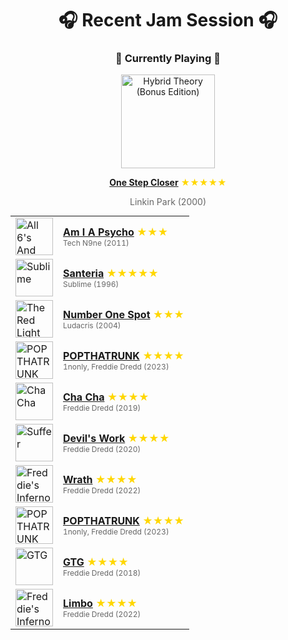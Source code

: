 <div align='center'>

# 🎧 Recent Jam Session 🎧

<h3>🎵 Currently Playing 🎵</h3>

<a href="https://open.spotify.com/track/3K4HG9evC7dg3N0R9cYqk4"><img src="https://i.scdn.co/image/ab67616d0000b273e2f039481babe23658fc719a" width="150" height="150" alt="Hybrid Theory (Bonus Edition)" /></a>

<b><a href="https://open.spotify.com/track/3K4HG9evC7dg3N0R9cYqk4">One Step Closer</a></b><span style="color: gold;"> ★★★★★</span>

<span style="color: #666;">Linkin Park (2000)</span>

<table style='margin: 0 auto; max-width: 550px;'>
<tr>
<td width="60"><a href="https://open.spotify.com/track/1JTZqN0snbMSNtp59zveTs"><img src="https://i.scdn.co/image/ab67616d0000b2736a0b17b302637c4094433f09" width="60" height="60" alt="All 6's And 7's" /></a></td>
<td><b><a href="https://open.spotify.com/track/1JTZqN0snbMSNtp59zveTs">Am I A Psycho</a></b> <span style="color: gold;"> ★★★</span><br><span style="font-size: 12px; color: #666;">Tech N9ne (2011)</span></td>
</tr>
<tr>
<td width="60"><a href="https://open.spotify.com/track/2hnMS47jN0etwvFPzYk11f"><img src="https://i.scdn.co/image/ab67616d0000b2738fc4b0dcfb9509553f195c85" width="60" height="60" alt="Sublime" /></a></td>
<td><b><a href="https://open.spotify.com/track/2hnMS47jN0etwvFPzYk11f">Santeria</a></b> <span style="color: gold;"> ★★★★★</span><br><span style="font-size: 12px; color: #666;">Sublime (1996)</span></td>
</tr>
<tr>
<td width="60"><a href="https://open.spotify.com/track/5SV9SnHkuHMh446QsgQtry"><img src="https://i.scdn.co/image/ab67616d0000b273efbf69c0f1aac9d7e7cb489e" width="60" height="60" alt="The Red Light District" /></a></td>
<td><b><a href="https://open.spotify.com/track/5SV9SnHkuHMh446QsgQtry">Number One Spot</a></b> <span style="color: gold;"> ★★★</span><br><span style="font-size: 12px; color: #666;">Ludacris (2004)</span></td>
</tr>
<tr>
<td width="60"><a href="https://open.spotify.com/track/4BLbZo3DCqQXMzogWV1GNP"><img src="https://i.scdn.co/image/ab67616d0000b273629fb93e6332cdb8774c9676" width="60" height="60" alt="POPTHATRUNK" /></a></td>
<td><b><a href="https://open.spotify.com/track/4BLbZo3DCqQXMzogWV1GNP">POPTHATRUNK</a></b> <span style="color: gold;"> ★★★★</span><br><span style="font-size: 12px; color: #666;">1nonly, Freddie Dredd (2023)</span></td>
</tr>
<tr>
<td width="60"><a href="https://open.spotify.com/track/1vvBUZseJ7fwYPX1NedOLd"><img src="https://i.scdn.co/image/ab67616d0000b27342ffc7773e7f4ea48e5606a8" width="60" height="60" alt="Cha Cha" /></a></td>
<td><b><a href="https://open.spotify.com/track/1vvBUZseJ7fwYPX1NedOLd">Cha Cha</a></b> <span style="color: gold;"> ★★★★</span><br><span style="font-size: 12px; color: #666;">Freddie Dredd (2019)</span></td>
</tr>
<tr>
<td width="60"><a href="https://open.spotify.com/track/3omcH1HGghFtzaFGgazoy8"><img src="https://i.scdn.co/image/ab67616d0000b273ab400f73482c4eff6121adfb" width="60" height="60" alt="Suffer" /></a></td>
<td><b><a href="https://open.spotify.com/track/3omcH1HGghFtzaFGgazoy8">Devil's Work</a></b> <span style="color: gold;"> ★★★★</span><br><span style="font-size: 12px; color: #666;">Freddie Dredd (2020)</span></td>
</tr>
<tr>
<td width="60"><a href="https://open.spotify.com/track/5WbKBMz6y0FbUdZl18XlJO"><img src="https://i.scdn.co/image/ab67616d0000b27369b381d574b329409bd806e6" width="60" height="60" alt="Freddie's Inferno" /></a></td>
<td><b><a href="https://open.spotify.com/track/5WbKBMz6y0FbUdZl18XlJO">Wrath</a></b> <span style="color: gold;"> ★★★★</span><br><span style="font-size: 12px; color: #666;">Freddie Dredd (2022)</span></td>
</tr>
<tr>
<td width="60"><a href="https://open.spotify.com/track/4BLbZo3DCqQXMzogWV1GNP"><img src="https://i.scdn.co/image/ab67616d0000b273629fb93e6332cdb8774c9676" width="60" height="60" alt="POPTHATRUNK" /></a></td>
<td><b><a href="https://open.spotify.com/track/4BLbZo3DCqQXMzogWV1GNP">POPTHATRUNK</a></b> <span style="color: gold;"> ★★★★</span><br><span style="font-size: 12px; color: #666;">1nonly, Freddie Dredd (2023)</span></td>
</tr>
<tr>
<td width="60"><a href="https://open.spotify.com/track/46M2hXnaQpueG7vSvgVtVH"><img src="https://i.scdn.co/image/ab67616d0000b273f67a8d19b2c7130f0437887b" width="60" height="60" alt="GTG" /></a></td>
<td><b><a href="https://open.spotify.com/track/46M2hXnaQpueG7vSvgVtVH">GTG</a></b> <span style="color: gold;"> ★★★★</span><br><span style="font-size: 12px; color: #666;">Freddie Dredd (2018)</span></td>
</tr>
<tr>
<td width="60"><a href="https://open.spotify.com/track/37F7E7BKEw2E4O2L7u0IEp"><img src="https://i.scdn.co/image/ab67616d0000b27369b381d574b329409bd806e6" width="60" height="60" alt="Freddie's Inferno" /></a></td>
<td><b><a href="https://open.spotify.com/track/37F7E7BKEw2E4O2L7u0IEp">Limbo</a></b> <span style="color: gold;"> ★★★★</span><br><span style="font-size: 12px; color: #666;">Freddie Dredd (2022)</span></td>
</tr>
</table>
</div>

